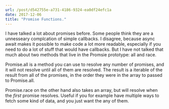 ```yaml
---
url: /post/d542755e-a731-4186-9324-ea0df24efc1a
date: 2017-12-06
title: "Promise Functions."
---
```


I have talked a lot about promises before. Some people think they are a unnesseary complcation of simple callbacks. I disagree, because async await makes it possible to make code a lot more readable, especially if you need to do a lot of stuff that would have callbacks. But I have not talked that much about two methods that live in the Promsie prototype: all and race.



Promise.all is a method you can use to resolve any number of promises, and it will not resolve until all of them are resolved. The result is a iterable of the result from all of the promises, in the order they were in the array to passed to Promise.all.



Promise.race on the other hand also takes an array, but will resolve when the _first_ promise resolves. Useful if you for example have multiple ways to fetch some kind of data, and you just want the any of them.